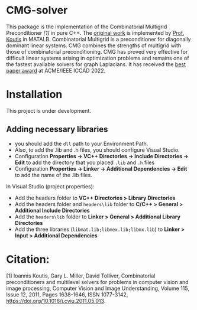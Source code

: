 # CMG-solver
This package is the implementation of the Combinatorial Multigrid Preconditioner *[1]* in pure C++. The [original work](https://github.com/ikoutis/cmg-solver) is implemented by [Prof. Koutis](https://web.njit.edu/~ikoutis/) in MATALB. Combinatorial Multigrid is a preconditioner for diagonally dominant linear systems. CMG combines the strengths of multigrid with those of combinatorial preconditioning. 
CMG has proved very effective for difficult linear systems arising in optimization problems and remains one of the fastest available solvers for graph Laplacians. It has received the [best paper award](https://ieee-ceda.org/awards/william-j-mccalla-iccad-best-paper-award) at ACME/IEEE ICCAD 2022.

# Installation
This project is under development. 

## Adding necessary libraries
- you should add the `dll` path to your Environment Path.
- Also, to add the .lib and .h files, you should configure Visual Studio.
- Configuration **Properties -> VC++ Directories -> Include Directories -> Edit** to add the directory that you placed `.lib` and `.h` files
- Configuration **Properties -> Linker -> Additional Dependencies -> Edit** to add the name of the .lib files. 

In Visual Studio (project properties):
- Add the headers folder to **VC++ Directories > Library Directories**
- Add the headers folder and `headers\lib` folder to **C/C++ > General > Additional Include Directories**
- Add the `headers\lib` folder to **Linker > General > Additional Library Directories**
- Add the three libraries (`libmat.lib;libmex.lib;libmx.lib`) to **Linker > Input > Additional Dependencies**


# Citation:

[1] Ioannis Koutis, Gary L. Miller, David Tolliver, Combinatorial preconditioners and multilevel solvers for problems in computer vision and image processing, Computer Vision and Image Understanding, Volume 115, Issue 12, 2011, Pages 1638-1646, ISSN 1077-3142, https://doi.org/10.1016/j.cviu.2011.05.013.
